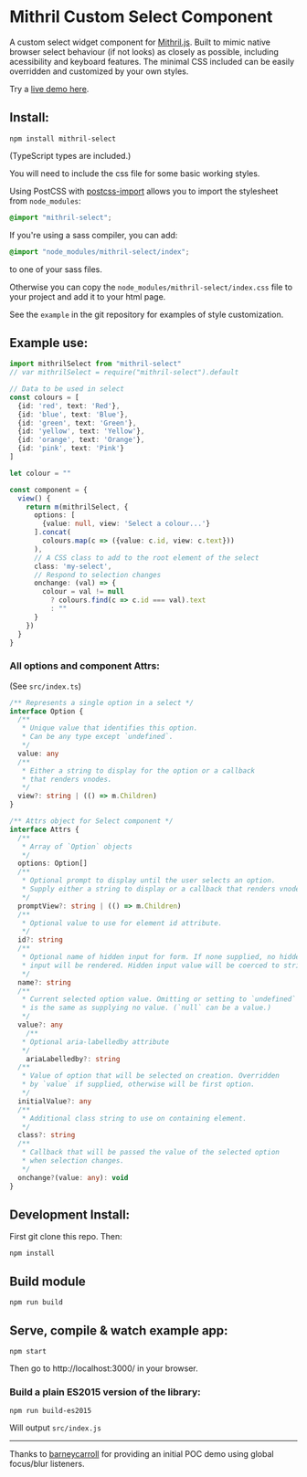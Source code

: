 # Mithril Custom Select Component

A custom select widget component for [Mithril.js](https://mithril.js.org/). Built to mimic native browser select behaviour (if not looks) as closely as possible, including acessibility and keyboard features. The minimal CSS included can be easily overridden and customized by your own styles.

Try a [live demo here](https://spacejack.github.io/mithril-select/).

## Install:

    npm install mithril-select

(TypeScript types are included.)

You will need to include the css file for some basic working styles.

Using PostCSS with [postcss-import](https://github.com/postcss/postcss-import) allows you to import the stylesheet from `node_modules`:

```css
@import "mithril-select";
```

If you're using a sass compiler, you can add:

```scss
@import "node_modules/mithril-select/index";
```

to one of your sass files.

Otherwise you can copy the `node_modules/mithril-select/index.css` file to your project and add it to your html page.

See the `example` in the git repository for examples of style customization.

## Example use:

```typescript
import mithrilSelect from "mithril-select"
// var mithrilSelect = require("mithril-select").default

// Data to be used in select
const colours = [
  {id: 'red', text: 'Red'},
  {id: 'blue', text: 'Blue'},
  {id: 'green', text: 'Green'},
  {id: 'yellow', text: 'Yellow'},
  {id: 'orange', text: 'Orange'},
  {id: 'pink', text: 'Pink'}
]

let colour = ""

const component = {
  view() {
    return m(mithrilSelect, {
      options: [
        {value: null, view: 'Select a colour...'}
      ].concat(
        colours.map(c => ({value: c.id, view: c.text}))
      ),
      // A CSS class to add to the root element of the select
      class: 'my-select',
      // Respond to selection changes
      onchange: (val) => {
        colour = val != null
          ? colours.find(c => c.id === val).text
          : ""
      }
    })
  }
}

```

### All options and component Attrs:

(See `src/index.ts`)

```typescript
/** Represents a single option in a select */
interface Option {
  /**
   * Unique value that identifies this option.
   * Can be any type except `undefined`.
   */
  value: any
  /**
   * Either a string to display for the option or a callback
   * that renders vnodes.
   */
  view?: string | (() => m.Children)
}

/** Attrs object for Select component */
interface Attrs {
  /**
   * Array of `Option` objects
   */
  options: Option[]
  /**
   * Optional prompt to display until the user selects an option.
   * Supply either a string to display or a callback that renders vnodes.
   */
  promptView?: string | (() => m.Children)
  /**
   * Optional value to use for element id attribute.
   */
  id?: string
  /**
   * Optional name of hidden input for form. If none supplied, no hidden
   * input will be rendered. Hidden input value will be coerced to string.
   */
  name?: string
  /**
   * Current selected option value. Omitting or setting to `undefined`
   * is the same as supplying no value. (`null` can be a value.)
   */
  value?: any
	/**
   * Optional aria-labelledby attribute
   */
	ariaLabelledby?: string
  /**
   * Value of option that will be selected on creation. Overridden
   * by `value` if supplied, otherwise will be first option.
   */
  initialValue?: any
  /**
   * Additional class string to use on containing element.
   */
  class?: string
  /**
   * Callback that will be passed the value of the selected option
   * when selection changes.
   */
  onchange?(value: any): void
}
```

## Development Install:

First git clone this repo. Then:

    npm install

## Build module

    npm run build

## Serve, compile & watch example app:

    npm start

Then go to http://localhost:3000/ in your browser.

### Build a plain ES2015 version of the library:

    npm run build-es2015

Will output `src/index.js`

---

Thanks to [barneycarroll](https://github.com/barneycarroll) for providing an initial POC demo using global focus/blur listeners.
